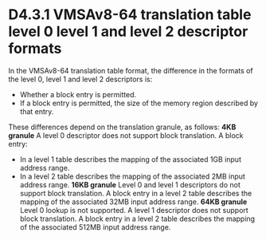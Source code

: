 # D4.3.1 VMSAv8-64 translation table level 0 level 1 and level 2 descriptor formats

In the VMSAv8-64 translation table format, the difference in the formats of the level 0, level 1 and level 2 descriptors is:
* Whether a block entry is permitted.
* If a block entry is permitted, the size of the memory region described by that entry.

These differences depend on the translation granule, as follows:
**4KB granule** A level 0 descriptor does not support block translation.
A block entry:
* In a level 1 table describes the mapping of the associated 1GB input address range.
* In a level 2 table describes the mapping of the associated 2MB input address range.
**16KB granule** Level 0 and level 1 descriptors do not support block translation.
A block entry in a level 2 table describes the mapping of the associated 32MB input address range.
**64KB granule** Level 0 lookup is not supported.
A level 1 descriptor does not support block translation.
A block entry in a level 2 table describes the mapping of the associated 512MB input address range.
